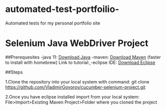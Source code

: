 # automated-test-portfoilio-
Automated tests for my personal portfolio site


# Selenium Java WebDriver Project

##Prerequesites
-java 11: [Download Java](https://www.oracle.com/java/technologies/javase-downloads.html) 
-maven: [Download Maven](https://maven.apache.org/download.cgi) (faster to install with homebrew) Link to tutorial:[
](https://www.youtube.com/watch?v=u_m_DPdW6hY)-eclipse IDE: [Download Eclipse](https://www.eclipse.org/downloads/)

  ##Steps

  1.Clone the repository into your local system with command: git clone https://github.com/VladimirGovorov/cucumber-selenium-project.git
  
  2.Once you have eclipse installed import from your local system:
  File>Import>Existing Maven Project>Folder where you cloned the project

